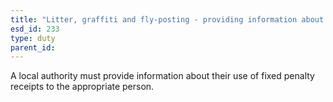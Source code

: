 ```yaml
---
title: "Litter, graffiti and fly-posting - providing information about receipts"
esd_id: 233
type: duty
parent_id:  
---
```


A local authority must provide information about their use of fixed penalty receipts to the appropriate person.

